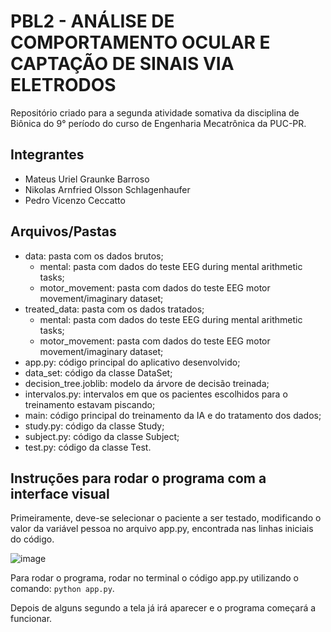 # PBL2 - ANÁLISE DE COMPORTAMENTO OCULAR E CAPTAÇÃO DE SINAIS VIA ELETRODOS
Repositório criado para a segunda atividade somativa da disciplina de Biônica do 9° período do curso de Engenharia Mecatrônica da PUC-PR.
## Integrantes
- Mateus Uriel Graunke Barroso
- Nikolas Arnfried Olsson Schlagenhaufer
- Pedro Vicenzo Ceccatto
## Arquivos/Pastas
- data: pasta com os dados brutos;
  - mental: pasta com dados do teste EEG during mental arithmetic tasks;
  - motor_movement: pasta com dados do teste EEG motor movement/imaginary dataset;
- treated_data: pasta com os dados tratados;
  - mental: pasta com dados do teste EEG during mental arithmetic tasks;
  - motor_movement: pasta com dados do teste EEG motor movement/imaginary dataset;
- app.py: código principal do aplicativo desenvolvido;
- data_set: código da classe DataSet;
- decision_tree.joblib: modelo da árvore de decisão treinada;
- intervalos.py: intervalos em que os pacientes escolhidos para o treinamento estavam piscando;
- main: código principal do treinamento da IA e do tratamento dos dados;
- study.py: código da classe Study;
- subject.py: código da classe Subject;
- test.py: código da classe Test.
## Instruções para rodar o programa com a interface visual
Primeiramente, deve-se selecionar o paciente a ser testado, modificando o valor da variável pessoa no arquivo app.py, encontrada nas linhas iniciais do código.

![image](https://github.com/Nikolas-A-O-Schlagenhaufer/PBL2/assets/95252298/ed8fe9b5-0d0d-41bb-8958-c64c87b5301d)

Para rodar o programa, rodar no terminal o código app.py utilizando o comando: `python app.py`.

Depois de alguns segundo a tela já irá aparecer e o programa começará a funcionar.
